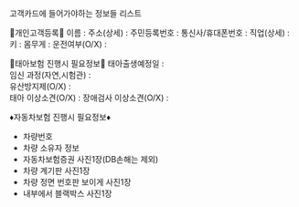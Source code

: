 고객카드에 들어가야하는 정보들 리스트

🔹개인고객등록🔹
이름 :
주소(상세) :
주민등록번호 :
통신사/휴대폰번호 :
직업(상세) :
키 :
몸무게 :
운전여부(O/X) :

🔸태아보험 진행시 필요정보🔸
태아출생예정일 :  
임신 과정(자연,시험관) :  
유산방지제(O/X) :  
태아 이상소견(O/X) :
장애검사 이상소견(O/X) :

♦️자동차보험 진행시 필요정보♦️

- 차량번호
- 차량 소유자 정보
- 자동차보험증권 사진1장(DB손해는 제외)
- 차량 계기판 사진1장
- 차량 정면 번호판 보이게 사진1장
- 내부에서 블랙박스 사진1장
